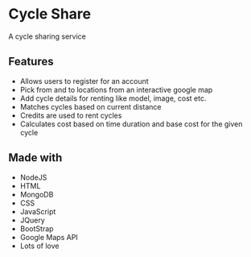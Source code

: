 # Cycle Share
A cycle sharing service

## Features
* Allows users to register for an account
* Pick from and to locations from an interactive google map
* Add cycle details for renting like model, image, cost etc.
* Matches cycles based on current distance
* Credits are used to rent cycles
* Calculates cost based on time duration and base cost for the given cycle

## Made with
* NodeJS
* HTML
* MongoDB
* CSS
* JavaScript
* JQuery
* BootStrap
* Google Maps API
* Lots of love
